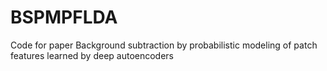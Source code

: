 # BSPMPFLDA
Code for paper Background subtraction by probabilistic modeling of patch features learned by deep autoencoders
